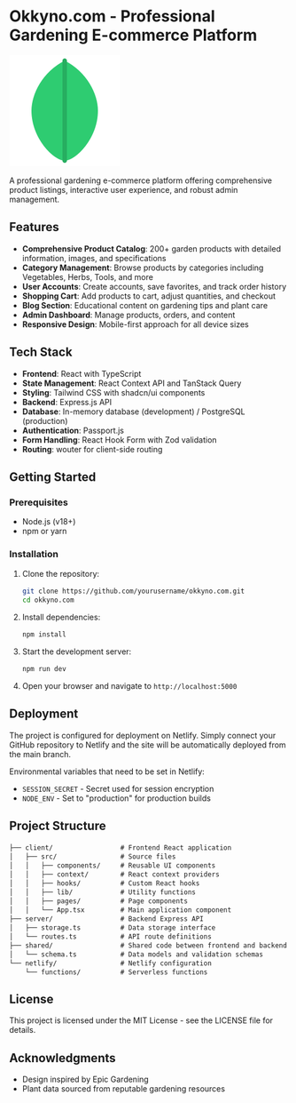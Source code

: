 # Okkyno.com - Professional Gardening E-commerce Platform

![Okkyno.com](icon.svg)

A professional gardening e-commerce platform offering comprehensive product listings, interactive user experience, and robust admin management.

## Features

- **Comprehensive Product Catalog**: 200+ garden products with detailed information, images, and specifications
- **Category Management**: Browse products by categories including Vegetables, Herbs, Tools, and more
- **User Accounts**: Create accounts, save favorites, and track order history
- **Shopping Cart**: Add products to cart, adjust quantities, and checkout
- **Blog Section**: Educational content on gardening tips and plant care
- **Admin Dashboard**: Manage products, orders, and content
- **Responsive Design**: Mobile-first approach for all device sizes

## Tech Stack

- **Frontend**: React with TypeScript
- **State Management**: React Context API and TanStack Query
- **Styling**: Tailwind CSS with shadcn/ui components
- **Backend**: Express.js API
- **Database**: In-memory database (development) / PostgreSQL (production)
- **Authentication**: Passport.js
- **Form Handling**: React Hook Form with Zod validation
- **Routing**: wouter for client-side routing

## Getting Started

### Prerequisites

- Node.js (v18+)
- npm or yarn

### Installation

1. Clone the repository:
   ```bash
   git clone https://github.com/yourusername/okkyno.com.git
   cd okkyno.com
   ```

2. Install dependencies:
   ```bash
   npm install
   ```

3. Start the development server:
   ```bash
   npm run dev
   ```

4. Open your browser and navigate to `http://localhost:5000`

## Deployment

The project is configured for deployment on Netlify. Simply connect your GitHub repository to Netlify and the site will be automatically deployed from the main branch.

Environmental variables that need to be set in Netlify:
- `SESSION_SECRET` - Secret used for session encryption
- `NODE_ENV` - Set to "production" for production builds

## Project Structure

```
├── client/                 # Frontend React application
│   ├── src/                # Source files
│   │   ├── components/     # Reusable UI components
│   │   ├── context/        # React context providers
│   │   ├── hooks/          # Custom React hooks
│   │   ├── lib/            # Utility functions
│   │   ├── pages/          # Page components
│   │   └── App.tsx         # Main application component
├── server/                 # Backend Express API
│   ├── storage.ts          # Data storage interface
│   └── routes.ts           # API route definitions
├── shared/                 # Shared code between frontend and backend
│   └── schema.ts           # Data models and validation schemas
└── netlify/                # Netlify configuration
    └── functions/          # Serverless functions
```

## License

This project is licensed under the MIT License - see the LICENSE file for details.

## Acknowledgments

- Design inspired by Epic Gardening
- Plant data sourced from reputable gardening resources